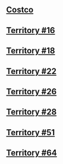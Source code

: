 ## [Costco](costco-small.png)
## [Territory #16](Territory-16.png)
## [Territory #18](Territory-18.png)
## [Territory #22](Territory-22.png)
## [Territory #26](Territory-26.png)
## [Territory #28](Territory-28.png)
## [Territory #51](Territory-51.png)
## [Territory #64](Territory-64.png)
